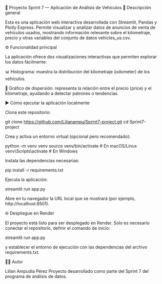 🚗 Proyecto Sprint 7 — Aplicación de Análisis de Vehículos
📘 Descripción general

Esta es una aplicación web interactiva desarrollada con Streamlit, Pandas y Plotly Express.
Permite visualizar y analizar datos de anuncios de venta de vehículos usados, mostrando información relevante sobre el kilometraje, precio y otras variables del conjunto de datos vehicles_us.csv.

⚙️ Funcionalidad principal

La aplicación ofrece dos visualizaciones interactivas que permiten explorar los datos fácilmente:

📊 Histograma: muestra la distribución del kilometraje (odometer) de los vehículos.

🔹 Gráfico de dispersión: representa la relación entre el precio (price) y el kilometraje, ayudando a detectar patrones o tendencias.

▶️ Cómo ejecutar la aplicación localmente

Clona este repositorio:

git clone https://github.com/Lilianampu/Sprint7-project.git
cd Sprint7-project


Crea y activa un entorno virtual (opcional pero recomendado):

python -m venv venv
source venv/bin/activate     # En macOS/Linux  
venv\Scripts\activate        # En Windows


Instala las dependencias necesarias:

pip install -r requirements.txt


Ejecuta la aplicación:

streamlit run app.py


Abre en tu navegador la URL local que se mostrará (por ejemplo, http://localhost:8501).

🌐 Despliegue en Render

El proyecto está listo para ser desplegado en Render.
Solo es necesario conectar el repositorio, definir el comando de inicio:

streamlit run app.py


y establecer el entorno de ejecución con las dependencias del archivo requirements.txt.

👩‍💻 Autor

Lilian Ampudia Pérez
Proyecto desarrollado como parte del Sprint 7 del programa de análisis de datos.
